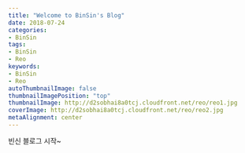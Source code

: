```yaml
---
title: "Welcome to BinSin's Blog"
date: 2018-07-24
categories:
- BinSin
tags:
- BinSin
- Reo
keywords:
- BinSin
- Reo
autoThumbnailImage: false
thumbnailImagePosition: "top"
thumbnailImage: http://d2sobhai8a0tcj.cloudfront.net/reo/reo1.jpg
coverImage: http://d2sobhai8a0tcj.cloudfront.net/reo/reo2.jpg
metaAlignment: center
---
```


빈신 블로그 시작~
